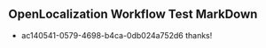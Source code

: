 ## OpenLocalization Workflow Test MarkDown
* ac140541-0579-4698-b4ca-0db024a752d6 thanks!

<!--HONumber=Jul16_HO4-->


